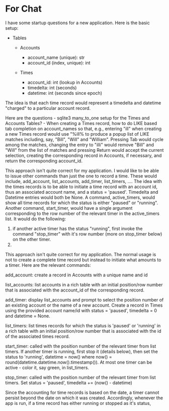 # For Chat

I have some startup questions for a new application. Here is the basic setup:
- Tables
    - Accounts
        - account_name (unique): str
        - account_id (index, unique): int

    - Times 
        - account_id: int (lookup in Accounts)
        - timedelta: int (seconds)
        - datetime: int (seconds since epoch)

The idea is that each time record would represent a timedelta and datetime "charged" to a particular account record.

Here are the questions
    - sqlite3 many_to_one setup for the Times and Accounts Tables?
    - When creating a Times record, how to do LIKE based tab completion on account_names so that, e.g., entering "ill" when creating a new Times record would use "%ill% to produce a popup list of LIKE matches including, say, "Bill", "Will" and "William". Pressing Tab would cycle among the matches, changing the entry to "illi" would remove "Bill" and "Will" from the list of matches and pressing Return would accept the current selection, creating the corresponding record in Accounts, if necessary, and return the corresponding account_id.


This approach isn't quite correct for my application. I would like to be able to issue other commands than just the one to record a time. These would include, add_account, list_accounts, add_timer, list_timers, .... The idea with the times records is to be able to initiate a time record with an account id, thus an associated account name, and a status = 'paused'. Timedelta and Datetime entries would both be None. A command, active_timers, would show all time records for which the status is either "paused" or "running".  Another command, start_timer, would have a single argument corresponding to the row number of the relevant timer in the active_timers list. It would do the following:
1) if another active timer has the status "running", first invoke the command "stop_timer" with it's row number (more on stop_timer below) on the other timer.
2)


This approach isn't quite correct for my application. The normal usage is not to create a complete time record but instead to initiate what amounts to a timer. Here are the relevant commands:

add_account: create a record in Accounts with a unique name and id

list_accounts: list accounts in a rich table with an initial position/row number that is associated with the account_id of the corresponding record.

add_timer: display list_accounts and prompt to select the position number of an existing account or the name of a new account. Create a record in Times using the provided account name/id with status = 'paused', timedelta = 0 and datetime = None. 

list_timers: list times records for which the status is 'paused' or 'running' in a rich table with an initial position/row number that is associated with the id of the associated times record. 

start_timer: called with the position number of the relevant timer from list timers. If another timer is running, first stop it (details below), then set the status to 'running', datetime = now() where now() = round(datetime.datetime.now().timestamp()). At most one timer can be active - color it, say green, in list_timers.

stop_timer: called with the position number of the relevant timer from list timers. Set status = 'paused', timedelta += (now() - datetime)

Since the accounting for time records is based on the date, a timer cannot persist beyond the date on which it was created. Accordingly, whenever the app is run, if a time record has either running or stopped as it's status, 






